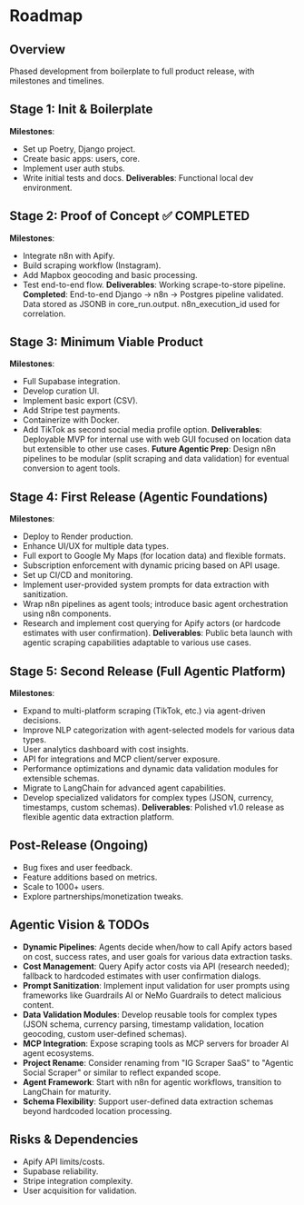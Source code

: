 # Roadmap

## Overview
Phased development from boilerplate to full product release, with milestones and timelines.

## Stage 1: Init & Boilerplate
**Milestones**:
- Set up Poetry, Django project.
- Create basic apps: users, core.
- Implement user auth stubs.
- Write initial tests and docs.
**Deliverables**: Functional local dev environment.

## Stage 2: Proof of Concept ✅ COMPLETED
**Milestones**:
- Integrate n8n with Apify.
- Build scraping workflow (Instagram).
- Add Mapbox geocoding and basic processing.
- Test end-to-end flow.
**Deliverables**: Working scrape-to-store pipeline.
**Completed**: End-to-end Django → n8n → Postgres pipeline validated. Data stored as JSONB in core_run.output. n8n_execution_id used for correlation.

## Stage 3: Minimum Viable Product
**Milestones**:
- Full Supabase integration.
- Develop curation UI.
- Implement basic export (CSV).
- Add Stripe test payments.
- Containerize with Docker.
- Add TikTok as second social media profile option.
**Deliverables**: Deployable MVP for internal use with web GUI focused on location data but extensible to other use cases.
**Future Agentic Prep**: Design n8n pipelines to be modular (split scraping and data validation) for eventual conversion to agent tools.

## Stage 4: First Release (Agentic Foundations)
**Milestones**:
- Deploy to Render production.
- Enhance UI/UX for multiple data types.
- Full export to Google My Maps (for location data) and flexible formats.
- Subscription enforcement with dynamic pricing based on API usage.
- Set up CI/CD and monitoring.
- Implement user-provided system prompts for data extraction with sanitization.
- Wrap n8n pipelines as agent tools; introduce basic agent orchestration using n8n components.
- Research and implement cost querying for Apify actors (or hardcode estimates with user confirmation).
**Deliverables**: Public beta launch with agentic scraping capabilities adaptable to various use cases.

## Stage 5: Second Release (Full Agentic Platform)
**Milestones**:
- Expand to multi-platform scraping (TikTok, etc.) via agent-driven decisions.
- Improve NLP categorization with agent-selected models for various data types.
- User analytics dashboard with cost insights.
- API for integrations and MCP client/server exposure.
- Performance optimizations and dynamic data validation modules for extensible schemas.
- Migrate to LangChain for advanced agent capabilities.
- Develop specialized validators for complex types (JSON, currency, timestamps, custom schemas).
**Deliverables**: Polished v1.0 release as flexible agentic data extraction platform.

## Post-Release (Ongoing)
- Bug fixes and user feedback.
- Feature additions based on metrics.
- Scale to 1000+ users.
- Explore partnerships/monetization tweaks.

## Agentic Vision & TODOs
- **Dynamic Pipelines**: Agents decide when/how to call Apify actors based on cost, success rates, and user goals for various data extraction tasks.
- **Cost Management**: Query Apify actor costs via API (research needed); fallback to hardcoded estimates with user confirmation dialogs.
- **Prompt Sanitization**: Implement input validation for user prompts using frameworks like Guardrails AI or NeMo Guardrails to detect malicious content.
- **Data Validation Modules**: Develop reusable tools for complex types (JSON schema, currency parsing, timestamp validation, location geocoding, custom user-defined schemas).
- **MCP Integration**: Expose scraping tools as MCP servers for broader AI agent ecosystems.
- **Project Rename**: Consider renaming from "IG Scraper SaaS" to "Agentic Social Scraper" or similar to reflect expanded scope.
- **Agent Framework**: Start with n8n for agentic workflows, transition to LangChain for maturity.
- **Schema Flexibility**: Support user-defined data extraction schemas beyond hardcoded location processing.

## Risks & Dependencies
- Apify API limits/costs.
- Supabase reliability.
- Stripe integration complexity.
- User acquisition for validation.